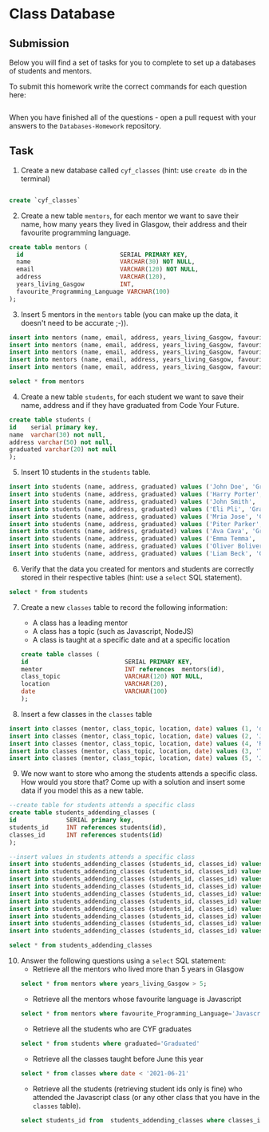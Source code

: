 # Class Database

## Submission

Below you will find a set of tasks for you to complete to set up a databases of students and mentors.

To submit this homework write the correct commands for each question here:

```sql


```

When you have finished all of the questions - open a pull request with your answers to the `Databases-Homework` repository.

## Task

1. Create a new database called `cyf_classes` (hint: use `create db` in the terminal)

```sql

create `cyf_classes`
```

2. Create a new table `mentors`, for each mentor we want to save their name, how many years they lived in Glasgow, their address and their favourite programming language.

```sql
create table mentors (
  id                           SERIAL PRIMARY KEY,
  name                         VARCHAR(30) NOT NULL,
  email                        VARCHAR(120) NOT NULL,
  address                      VARCHAR(120),
  years_living_Gasgow          INT,
  favourite_Programming_Language VARCHAR(100)
);
```

3. Insert 5 mentors in the `mentors` table (you can make up the data, it doesn't need to be accurate ;-)).

```sql
insert into mentors (name, email, address, years_living_Gasgow, favourite_Programming_Language) values ('Eduard Bargues', 'eduard@gamil.com', 'somewhere', 15, 'Pascal Language');
insert into mentors (name, email, address, years_living_Gasgow, favourite_Programming_Language) values ('Anandamaya Arno', 'ananda@gamil.com', 'somewhere',5, 'Javascript Language');
insert into mentors (name, email, address, years_living_Gasgow, favourite_Programming_Language) values ('Frederico Rhae', 'rhae@gamil.com', 'somewhere', 2, 'PHP Language');
insert into mentors (name, email, address, years_living_Gasgow, favourite_Programming_Language) values ('Yonah Forst', 'yonah@gamil.com', 'somewhere', 2, 'Pascal Language');
insert into mentors (name, email, address, years_living_Gasgow, favourite_Programming_Language) values ('William Gomes', 'william@gamil.com', 'somewhere', 5, 'Javascript Language');

select * from mentors
```

4. Create a new table `students`, for each student we want to save their name, address and if they have graduated from Code Your Future.

```sql
create table students (
id    serial primary key,
name  varchar(30) not null,
address varchar(50) not null,
graduated varchar(20) not null
);
```

5. Insert 10 students in the `students` table.

```sql
insert into students (name, address, graduated) values ('John Doe', 'Gracia', 'Not Yet');
insert into students (name, address, graduated) values ('Harry Porter', 'Poblo Sec', 'Graduated');
insert into students (name, address, graduated) values ('John Smith', 'Poblo Sec', 'Not Yet');
insert into students (name, address, graduated) values ('Eli Pli', 'Gracia', 'Graduated');
insert into students (name, address, graduated) values ('Mria Jose', 'Catalonia', 'Not Yet');
insert into students (name, address, graduated) values ('Piter Parker', 'Catalonia', 'Graduated');
insert into students (name, address, graduated) values ('Ava Cava', 'Gracia', 'Graduated');
insert into students (name, address, graduated) values ('Emma Temma', 'Gracia', 'Not Yet');
insert into students (name, address, graduated) values ('Oliver Boliver', 'Gracia', 'Not Yet');
insert into students (name, address, graduated) values ('Liam Beck', 'Gracia', 'Not Yet');

```

6. Verify that the data you created for mentors and students are correctly stored in their respective tables (hint: use a `select` SQL statement).

```sql
select * from students
```

7. Create a new `classes` table to record the following information:

   - A class has a leading mentor
   - A class has a topic (such as Javascript, NodeJS)
   - A class is taught at a specific date and at a specific location

   ```sql
   create table classes (
   id                           SERIAL PRIMARY KEY,
   mentor                       INT references  mentors(id),
   class_topic                  VARCHAR(120) NOT NULL,
   location                     VARCHAR(20),
   date                         VARCHAR(100)
   );
   ```

8. Insert a few classes in the `classes` table

```sql
insert into classes (mentor, class_topic, location, date) values (1, 'database', 'Glasgow', '2021-10-27');
insert into classes (mentor, class_topic, location, date) values (2, 'Javascript', 'Glasgow', '2021-07-27');
insert into classes (mentor, class_topic, location, date) values (4, 'React', 'Glasgow', '2021-08-27');
insert into classes (mentor, class_topic, location, date) values (3, 'Terminal', 'Glasgow', '2021-04-27');
insert into classes (mentor, class_topic, location, date) values (5, 'Javascript', 'Glasgow', '2021-06-27');
```

9. We now want to store who among the students attends a specific class. How would you store that? Come up with a solution and insert some data if you model this as a new table.

```sql
--create table for students attends a specific class
create table students_addending_classes (
id              SERIAL primary key,
students_id     INT references students(id),
classes_id      INT references students(id)
);

--insert values in students attends a specific class
insert into students_addending_classes (students_id, classes_id) values (1, 2);
insert into students_addending_classes (students_id, classes_id) values (2, 2);
insert into students_addending_classes (students_id, classes_id) values (3, 1);
insert into students_addending_classes (students_id, classes_id) values (4, 3);
insert into students_addending_classes (students_id, classes_id) values (5, 1);
insert into students_addending_classes (students_id, classes_id) values (6, 2);
insert into students_addending_classes (students_id, classes_id) values (7, 4);
insert into students_addending_classes (students_id, classes_id) values (8, 5);
insert into students_addending_classes (students_id, classes_id) values (9, 5);
insert into students_addending_classes (students_id, classes_id) values (10, 4);

select * from students_addending_classes
```

10. Answer the following questions using a `select` SQL statement:
    - Retrieve all the mentors who lived more than 5 years in Glasgow
    ```sql
    select * from mentors where years_living_Gasgow > 5;
    ```
    - Retrieve all the mentors whose favourite language is Javascript
    ```sql
    select * from mentors where favourite_Programming_Language='Javascript Language'
    ```
    - Retrieve all the students who are CYF graduates
    ```sql
    select * from students where graduated='Graduated'
    ```
    - Retrieve all the classes taught before June this year
    ```sql
    select * from classes where date < '2021-06-21'
    ```
    - Retrieve all the students (retrieving student ids only is fine) who attended the
      Javascript class (or any other class that you have in the `classes` table).
    ```sql
    select students_id from  students_addending_classes where classes_id=2 or classes_id=5
    ```

